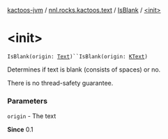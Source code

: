 [kactoos-jvm](../../index.md) / [nnl.rocks.kactoos.text](../index.md) / [IsBlank](index.md) / [&lt;init&gt;](./-init-.md)

# &lt;init&gt;

`IsBlank(origin: `[`Text`](../../nnl.rocks.kactoos/-text/index.md)`)``IsBlank(origin: `[`KText`](../../nnl.rocks.kactoos/-k-text.md)`)`

Determines if text is blank (consists of spaces) or no.

There is no thread-safety guarantee.

### Parameters

`origin` - The text

**Since**
0.1

